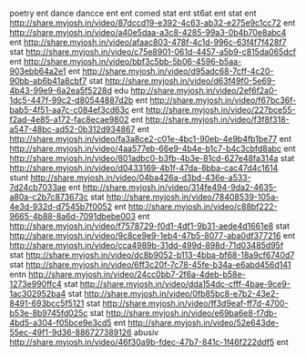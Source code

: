  poetry
 ent
 dance
 dancce
 ent
 ent
 comed
 stat
 ent
 st6at
 ent
 stat
 ent
http://share.myjosh.in/video/87dccd19-e392-4c63-ab32-e275e9c1cc72 ent
http://share.myjosh.in/video/a40e5daa-a3c8-4285-99a3-0b4b70e8abc4 ent
http://share.myjosh.in/video/afaac803-478f-4c1d-996c-63f4f7f428f7 stat
http://share.myjosh.in/video/c75e8901-061d-4457-a5b9-c815da065dcf ent
http://share.myjosh.in/video/bbf3c5bb-5b06-4596-b5aa-903ebb64a2e1 ent
http://share.myjosh.in/video/d95adc68-7cff-4c20-90bb-ab6b41a8cbf7 stat
http://share.myjosh.in/video/d63f49f0-5e69-4b43-99e9-6a2ea5f5228d edu
http://share.myjosh.in/video/2ef6f2a0-1dc5-447f-99c2-d80544887d2b ent
http://share.myjosh.in/video/f67bc36f-bab5-4f51-aa7c-c084ef3cd63c ent
http://share.myjosh.in/video/227bce55-f2ad-4e85-a172-fac8ecae9802 ent
http://share.myjosh.in/video/f3f8f318-a547-48bc-ad52-0b312d934867 ent
http://share.myjosh.in/video/fa3a8ce2-c01e-4bc1-90eb-4e9b4fb1be77 ent
http://share.myjosh.in/video/4aa577eb-66e9-4b4e-b1c7-b4c3cbfd8abc ent
http://share.myjosh.in/video/801adbc0-b3fb-4b3e-81cd-627e48fa314a stat
http://share.myjosh.in/video/d0433169-4b1f-47da-8bba-cac47d4c1614 stunt
http://share.myjosh.in/video/04ba426a-d3bd-436e-a533-7d24cb7033ae ent
http://share.myjosh.in/video/314fe494-9da2-4635-a80a-c2b7c873673c stat
http://share.myjosh.in/video/78408539-105a-4e3d-932d-d7545b7f0052 ent
http://share.myjosh.in/video/c88bf222-9665-4b88-8a6d-7091dbebe003 ent
http://share.myjosh.in/video/f7578729-f0d1-4df1-9b31-aede4d1661e8 stat
http://share.myjosh.in/video/9c8ce9e9-1eb4-47b5-8077-aba0df377216 ent
http://share.myjosh.in/video/cca4989b-31dd-499d-898d-71d03485d95f stat
http://share.myjosh.in/video/dc8b9052-b113-4bba-bf68-18a9cf6740d7 stat
http://share.myjosh.in/video/6ff3c20f-7c78-45fe-b34a-e6abd456d141 entn
http://share.myjosh.in/video/24cc0bb7-2f6a-4deb-b58e-1273e990ffc4 stat
http://share.myjosh.in/video/dda154dc-cfff-4bae-9ce9-1ac302952ba4 stat
http://share.myjosh.in/video/0fb85bc8-e7b2-43e2-8491-693bcc5f5121 stat
http://share.myjosh.in/video/ff3d9eaf-ff7d-4700-b53e-8b9745fd025c stat
http://share.myjosh.in/video/e69ba6e8-f7db-4bd5-a304-f05bce9e3cd5 ent
http://share.myjosh.in/video/52e643de-55ec-49f1-9d36-886727389126 abusiv
http://share.myjosh.in/video/46f30a9b-fdec-47b7-841c-1f46f222ddf5 ent
